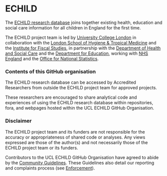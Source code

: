 # ECHILD

The [ECHILD research database](https://www.echild.ac.uk) 
joins together existing health, education and social care information for all children in England for the first time.

The ECHILD project team is led by [University College London](https://www.ucl.ac.uk/child-health/echild) in collaboration with the 
[London School of Hygiene & Tropical Medicine](https://www.lshtm.ac.uk/) 
and the [Institute for Fiscal Studies](https://www.ifs.org.uk/), 
in partnership with the 
[Department of Health and Social Care](https://www.gov.uk/government/organisations/department-of-health-and-social-care) 
and the 
[Department for Education](https://www.gov.uk/government/organisations/department-for-education), 
working with 
[NHS England](https://www.england.nhs.uk/)
and the 
[Office for National Statistics](https://www.ons.gov.uk/).

### Contents of this GitHub organisation

The ECHILD research database can be accessed by Accredited 
Researchers from outside the ECHILD project team for approved projects.

These researchers are encouraged to share analytical code and 
experiences of using the ECHILD research database within 
repositories, fora, and webpages hosted within the UCL ECHILD 
GitHub Organisation.

### Disclaimer

The ECHILD project team and its funders are not responsible for the accuracy or 
appropriateness of shared code or analyses. Any views expressed 
are those of the author(s) and not necessarily those of the ECHILD 
project team or its funders.

Contributors to the UCL ECHILD GitHub Organisation have agreed to abide by the
[Community Guidelines](https://github.com/UCL-ECHILD/.github/blob/main/CODE_OF_CONDUCT.md). These Guidelines also detail our reporting and complaints process (see [Enforcement](https://github.com/UCL-ECHILD/.github/blob/main/CODE_OF_CONDUCT.md#enforcement)).
